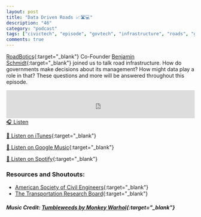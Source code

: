 ```yaml
---
layout: post
title: "Data Driven Roads 📈🛣️💻"
description: "46"
category: "podcast"
tags: ["civictech", "episode", "govtech", "infrastructure", "roads", "government"]
comments: true
---
```


[RoadBotics](https://www.roadbotics.com/){:target="_blank"} Co-Founder [Benjamin Schmidt](https://www.linkedin.com/in/schmidtbt/){:target="_blank"} joined us to talk road infrastructure. How do governments make decisions about its management? How might data play a role in that? These questions and more will be answered throughout this episode.

<iframe width="100%" height="75" scrolling="no" frameborder="no" allow="autoplay" src="https://w.soundcloud.com/player/?url=https%3A//api.soundcloud.com/tracks/858210235%3Fsecret_token%3Ds-UKGcwDsIufK&color=%23ff5500&auto_play=false&hide_related=false&show_comments=true&show_user=true&show_reposts=false&show_teaser=true&visual=true"></iframe>
<a href="https://soundcloud.com/user-227289754/46-data-driven-roads/" target="_blank">🎧 Listen</a>

[📱 Listen on iTunes](https://itunes.apple.com/us/podcast/civic-tech-chat/id1350640468?mt=2){:target="_blank"}

[📱 Listen on Google Music](https://play.google.com/music/listen?u=0#/ps/I2inksjzzzmbxhg5wbojr624doa){:target="_blank"}

[📱 Listen on Spotify](https://open.spotify.com/show/1kbwPAi4thGOU43xFkehgT){:target="_blank"}

### Resources and Shoutouts:
- [American Society of Civil Engineers](https://www.asce.org/){:target="_blank"}
- [The Transportation Research Board](https://www.nationalacademies.org/trb/transportation-research-board){:target="_blank"}

##### Music Credit: [Tumbleweeds by Monkey Warhol](http://freemusicarchive.org/music/Monkey_Warhol/Lonely_Hearts_Challenge/Monkey_Warhol_-_Tumbleweeds){:target="_blank"}